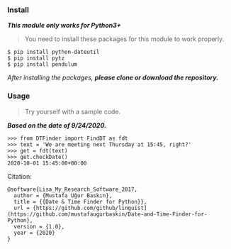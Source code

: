 ### Install

***This module only works for Python3+***
> You need to install these packages for this module to work properly.

```
$ pip install python-dateutil
$ pip install pytz
$ pip install pendulum
```

*After installing the packages, **please clone or download the repository.***

### Usage

> Try yourself with a sample code.

***Based on the date of 9/24/2020.***

```
>>> from DTFinder import FindDT as fdt
>>> text = 'We are meeting next Thursday at 15:45, right?'
>>> get = fdt(text)
>>> get.checkDate()
2020-10-01 15:45:00+00:00
```

Citation:

```
@software{Lisa_My_Research_Software_2017,
  author = {Mustafa Uğur Baskın},
  title = {{Date & Time Finder for Python}},
  url = {https://github.com/github/linguist](https://github.com/mustafaugurbaskin/Date-and-Time-Finder-for-Python},
  version = {1.0},
  year = {2020}
}
```
